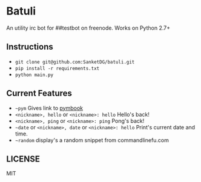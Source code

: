 # Batuli

An utility irc bot for ##testbot on freenode.
Works on Python 2.7+

## Instructions
* `git clone git@github.com:SanketDG/batuli.git`
* `pip install -r requirements.txt`
* `python main.py`

## Current Features
* `~pym` Gives link to [pymbook](http://pymbook.readthedocs.org/en/latest/)
* `<nickname>, hello` or `<nickname>: hello` Hello's back!
* `<nickname>, ping` or `<nickname>: ping` Pong's back!
* `~date` or `<nickname>, date` or `<nickname>: hello` Print's current date and time.
* `~random` display's a random snippet from commandlinefu.com

## LICENSE

MIT

